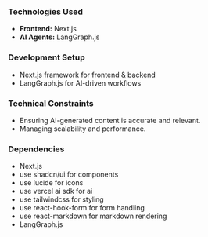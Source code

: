 ### Technologies Used
- **Frontend:** Next.js
- **AI Agents:** LangGraph.js

### Development Setup
- Next.js framework for frontend & backend
- LangGraph.js for AI-driven workflows

### Technical Constraints
- Ensuring AI-generated content is accurate and relevant.
- Managing scalability and performance.

### Dependencies
- Next.js
- use shadcn/ui for components
- use lucide for icons
- use vercel ai sdk for ai
- use tailwindcss for styling
- use react-hook-form for form handling
- use react-markdown for markdown rendering
- LangGraph.js
